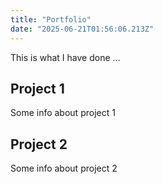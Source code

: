 ```yaml
---
title: "Portfolio"
date: "2025-06-21T01:56:06.213Z"
---
```



This is what I have done …


## Project 1

Some info about project 1


## Project 2

Some info about project 2

